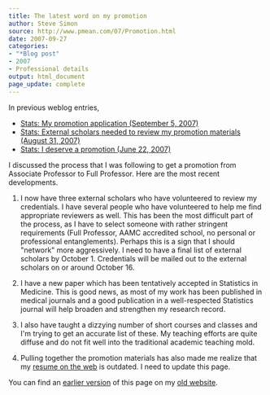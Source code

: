 ```yaml
---
title: The latest word on my promotion
author: Steve Simon
source: http://www.pmean.com/07/Promotion.html
date: 2007-09-27
categories:
- "*Blog post"
- 2007
- Professional details
output: html_document
page_update: complete
---
```

In previous weblog entries,

+ [Stats: My promotion application (September 5, 2007)][sim3]
+ [Stats: External scholars needed to review my promotion materials (August 31, 2007)][sim4]
+ [Stats: I deserve a promotion (June 22, 2007)][sim5]

I discussed the process that I was following to get a promotion from Associate Professor to Full Professor. Here are the most recent developments.

1. I now have three external scholars who have volunteered to review my credentials. I have several people who have volunteered to help me find appropriate reviewers as well. This has been the most difficult part of the process, as I have to select someone with rather stringent requirements (Full Professor, AAMC accredited school, no personal or professional entanglements). Perhaps this is a sign that I should "network" more aggressively. I need to have a final list of external scholars by October 1. Credentials will be mailed out to the external scholars on or around October 16.

2. I have a new paper which has been tentatively accepted in Statistics in Medicine. This is good news, as most of my work has been published in medical journals and a good publication in a well-respected Statistics journal will help broaden and strengthen my research record.

3. I also have taught a dizzying number of short courses and classes and I'm trying to get an accurate list of these. My teaching efforts are quite diffuse and do not fit well into the traditional academic teaching mold.

4. Pulling together the promotion materials has also made me realize that my [resume on the web][sim6] is outdated. I need to update this page.

You can find an [earlier version][sim1] of this page on my [old website][sim2].

[sim1]: http://www.pmean.com/07/Promotion.html
[sim2]: http://www.pmean.com

[sim3]: http://www.pmean.com/07/MyPromotionApplication.html
[sim4]: http://www.pmean.com/07/ExternalScholars.html
[sim5]: http://www.pmean.com/07/FacultyPromotion.html
[sim6]: http://www.pmean.com/resume.html

